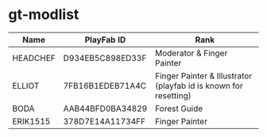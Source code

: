 # gt-modlist

|Name|PlayFab ID|Rank|
|------|----|----|
|HEADCHEF|D934EB5C898ED33F|Moderator & Finger Painter|
|ELLIOT|7FB16B1EDEB71A4C|Finger Painter & Illustrator (playfab id is known for resetting)|
|BODA|AAB44BFD0BA34829|Forest Guide|
|ERIK1515|378D7E14A11734FF|Finger Painter|

